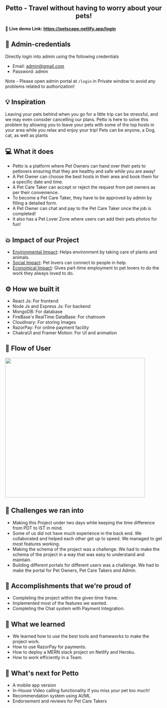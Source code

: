 <h2 align="center">Petto - Travel without having to worry about your pets! </h2>

#### 🔴 Live demo Link: https://petscape.netlify.app/login

## 🔑 Admin-credentials
Directly login into admin using the following credentials
 - Email: admin@gmail.com
 - Password: admin
 
 Note - Please open admin portal at ```/login``` in Private window to avoid any problems related to authorization!
## 💡 Inspiration
Leaving your pets behind when you go for a little trip can be stressful, and we may even consider cancelling our plans. Petto is here to solve this problem by allowing you to leave your pets with some of the top hosts in your area while you relax and enjoy your trip! 
Pets can be anyone, a Dog, cat, as well as plants
## 💻 What it does
* Petto is a platform where Pet Owners can hand over their pets to petlovers ensuring that they are healthy and safe while you are away!
* A Pet Owner can choose the best hosts in their area and book them for a specific date and time.
* A Pet Care Taker can accept or reject the request from pet owners as per their convenience.
* To become a Pet Care Taker, they have to be approved by admin by filling a detailed form.
* A Pet Owner can chat and pay to the Pet Care Taker once the job is completed!
* It also has a Pet Lover Zone where users can add their pets photos for fun!


## 💥 Impact of our Project

- <ins>Environmental Impact</ins>:  Helps environment by taking care of plants and animals.
- <ins>Social Impact</ins>: Pet lovers can connect to people in help.
- <ins>Economical Impact</ins>: Gives part-time employment to pet lovers to do the work they always loved to do.

## ⚙️ How we built it

- React Js: For frontend
- Node Js and Express Js: For backend
- MongoDB: For database
- FireBase's RealTime DataBase: For chatroom
- Cloudinary: For storing Images
- RazorPay: For online payment facility
- ChakraUI and Framer Motion: For UI and animation
## 🔁 Flow of User
<img style="width:28rem;" src="https://user-images.githubusercontent.com/73652194/172038631-8aa82c53-e68c-4579-90c2-a53cc4e384bb.png"/>


## 🧠 Challenges we ran into
- Making this Project under two days while keeping the time difference from PDT to IST in mind.
- Some of us did not have much experience in the back end. We collaborated and helped each other get up to speed. We managed to get most features working.
- Making the schema of the project was a challenge. We had to make the schema of the project in a way that was easy to understand and maintain.
- Building different portals for different users was a challenge. We had to make the portal for Pet Owners, Pet Care Takers and Admin.

## 🏅 Accomplishments that we're proud of

- Completing the project within the given time frame.
- Implemented most of the features we wanted.
- Completing the Chat system with Payment Integration.

## 📖 What we learned

- We learned how to use the best tools and frameworks to make the project work.
- How to use RazorPay for payments.
- How to deploy a MERN stack project on Netlify and Heroku.
- How to work efficiently in a Team.

## 🚀 What's next for Petto

- A mobile app version
- In-House Video calling functionality if you miss your pet too much!
- Recommendation system using AI/ML
- Endorsement and reviews for Pet Care Takers
